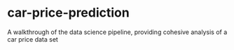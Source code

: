 # car-price-prediction
A walkthrough of the data science pipeline, providing cohesive analysis of a car price data set
